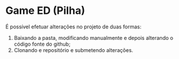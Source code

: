 # Game ED (Pilha)

É possível efetuar alterações no projeto de duas formas:
  1. Baixando a pasta, modificando manualmente e depois alterando o código fonte do github;
  2. Clonando e repositório e submetendo alterações.
